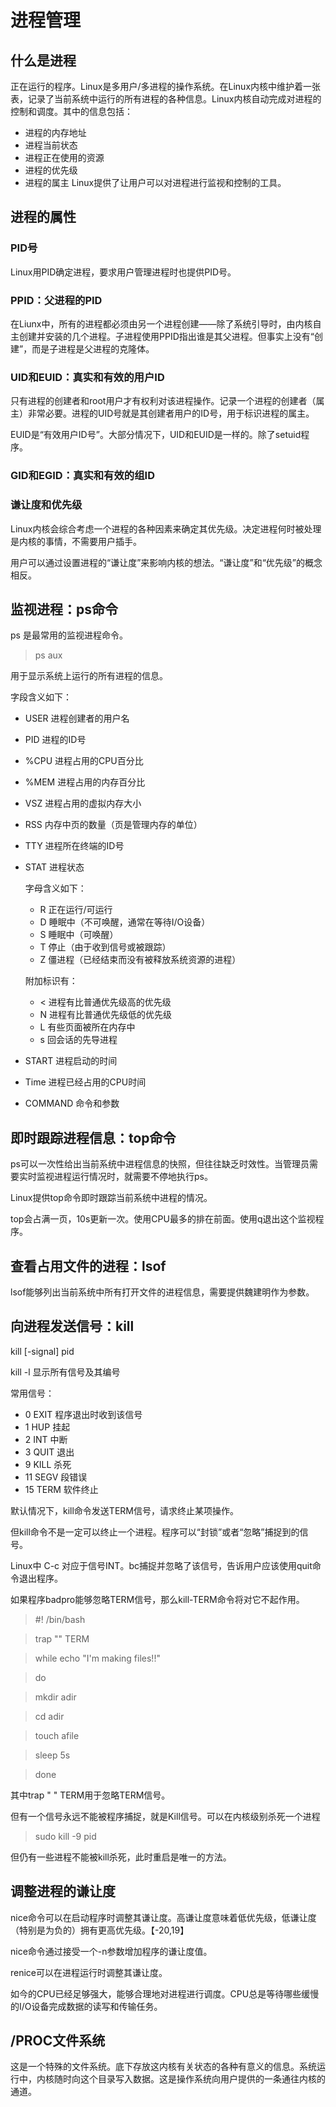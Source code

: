 # 进程管理
## 什么是进程
正在运行的程序。Linux是多用户/多进程的操作系统。在Linux内核中维护着一张表，记录了当前系统中运行的所有进程的各种信息。Linux内核自动完成对进程的控制和调度。其中的信息包括：
- 进程的内存地址
- 进程当前状态
- 进程正在使用的资源
- 进程的优先级
- 进程的属主
Linux提供了让用户可以对进程进行监视和控制的工具。

## 进程的属性

### PID号
Linux用PID确定进程，要求用户管理进程时也提供PID号。

### PPID：父进程的PID
在Liunx中，所有的进程都必须由另一个进程创建——除了系统引导时，由内核自主创建并安装的几个进程。子进程使用PPID指出谁是其父进程。但事实上没有“创建”，而是子进程是父进程的克隆体。

### UID和EUID：真实和有效的用户ID
只有进程的创建者和root用户才有权利对该进程操作。记录一个进程的创建者（属主）非常必要。进程的UID号就是其创建者用户的ID号，用于标识进程的属主。

EUID是“有效用户ID号”。大部分情况下，UID和EUID是一样的。除了setuid程序。

### GID和EGID：真实和有效的组ID

### 谦让度和优先级
Linux内核会综合考虑一个进程的各种因素来确定其优先级。决定进程何时被处理是内核的事情，不需要用户插手。

用户可以通过设置进程的“谦让度”来影响内核的想法。“谦让度”和“优先级”的概念相反。

## 监视进程：ps命令
ps 是最常用的监视进程命令。
>ps aux

用于显示系统上运行的所有进程的信息。

字段含义如下：
- USER 进程创建者的用户名
- PID 进程的ID号
- %CPU 进程占用的CPU百分比
- %MEM 进程占用的内存百分比
- VSZ 进程占用的虚拟内存大小
- RSS 内存中页的数量（页是管理内存的单位）
- TTY 进程所在终端的ID号
- STAT 进程状态

	字母含义如下：
	- R 正在运行/可运行
	- D 睡眠中（不可唤醒，通常在等待I/O设备）
	- S 睡眠中（可唤醒）
	- T 停止（由于收到信号或被跟踪）
	- Z 僵进程（已经结束而没有被释放系统资源的进程）

	附加标识有：
	- < 进程有比普通优先级高的优先级
	- N 进程有比普通优先级低的优先级
	- L 有些页面被所在内存中
	- s 回会话的先导进程
- START 进程启动的时间
- Time 进程已经占用的CPU时间
- COMMAND 命令和参数

## 即时跟踪进程信息：top命令
ps可以一次性给出当前系统中进程信息的快照，但往往缺乏时效性。当管理员需要实时监视进程运行情况时，就需要不停地执行ps。

Linux提供top命令即时跟踪当前系统中进程的情况。

top会占满一页，10s更新一次。使用CPU最多的排在前面。使用q退出这个监视程序。

## 查看占用文件的进程：lsof
lsof能够列出当前系统中所有打开文件的进程信息，需要提供魏建明作为参数。

## 向进程发送信号：kill
kill [-signal] pid

kill -l 显示所有信号及其编号

常用信号：
- 0 EXIT 程序退出时收到该信号
- 1 HUP 挂起
- 2 INT 中断
- 3 QUIT 退出
- 9 KILL 杀死
- 11 SEGV 段错误
- 15 TERM 软件终止

默认情况下，kill命令发送TERM信号，请求终止某项操作。

但kill命令不是一定可以终止一个进程。程序可以“封锁”或者“忽略”捕捉到的信号。

Linux中 C-c 对应于信号INT。bc捕捉并忽略了该信号，告诉用户应该使用quit命令退出程序。

如果程序badpro能够忽略TERM信号，那么kill-TERM命令将对它不起作用。
>\#! /bin/bash

>trap "" TERM

>while echo "I'm making files!!"

>do

>	mkdir adir

>	cd adir

>	touch afile
>

>	sleep 5s

>done

其中trap " " TERM用于忽略TERM信号。

但有一个信号永远不能被程序捕捉，就是Kill信号。可以在内核级别杀死一个进程
>sudo kill -9 pid

但仍有一些进程不能被kill杀死，此时重启是唯一的方法。

## 调整进程的谦让度
nice命令可以在启动程序时调整其谦让度。高谦让度意味着低优先级，低谦让度（特别是为负的）拥有更高优先级。【-20,19】

nice命令通过接受一个-n参数增加程序的谦让度值。

renice可以在进程运行时调整其谦让度。

如今的CPU已经足够强大，能够合理地对进程进行调度。CPU总是等待哪些缓慢的I/O设备完成数据的读写和传输任务。

## /PROC文件系统
这是一个特殊的文件系统。底下存放这内核有关状态的各种有意义的信息。系统运行中，内核随时向这个目录写入数据。这是操作系统向用户提供的一条通往内核的通道。
